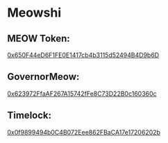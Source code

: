 # Meowshi

## MEOW Token: 
[0x650F44eD6F1FE0E1417cb4b3115d52494B4D9b6D](https://etherscan.io/address/0x650F44eD6F1FE0E1417cb4b3115d52494B4D9b6D#code)

## GovernorMeow:
[0x623972FfaAF267A15742fFe8C73D22B0c160360c](https://etherscan.io/address/0x623972FfaAF267A15742fFe8C73D22B0c160360c#code)

## Timelock:
[0x0f9899494b0C4B072Eee862FBaCA17e17206202b](https://etherscan.io/address/0x0f9899494b0C4B072Eee862FBaCA17e17206202b#code)
